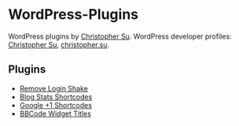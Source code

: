 WordPress-Plugins
=================

WordPress plugins by [Christopher Su](http://christophersu.net/). WordPress developer profiles: <a href="http://profiles.wordpress.org/christopher-su">Christopher Su</a>, <a href="http://profiles.wordpress.org/christophersu-1/">christopher.su</a>. 

## Plugins
* [Remove Login Shake](https://wordpress.org/plugins/remove-login-shake/)
* [Blog Stats Shortcodes](https://wordpress.org/plugins/blog-stats-shortcodes/)
* [Google +1 Shortcodes](https://wordpress.org/plugins/google-1-shortcodes/)
* [BBCode Widget Titles](https://wordpress.org/plugins/bbcode-widget-titles/)
